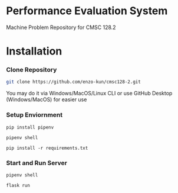 # Performance Evaluation System

Machine Problem Repository for CMSC 128.2 


# Installation
### Clone Repository

```bash
git clone https://github.com/enzo-kun/cmsc128-2.git
```
You may do it via Windows/MacOS/Linux CLI or use GitHub Desktop (Windows/MacOS) for easier use

### Setup Enviornment
```
pip install pipenv
```

```
pipenv shell
```
```
pip install -r requirements.txt
```

### Start and Run Server
```
pipenv shell
```
```
flask run
```
